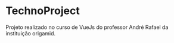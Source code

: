 # TechnoProject
Projeto realizado no curso de VueJs do professor André Rafael da instituição origamid.
